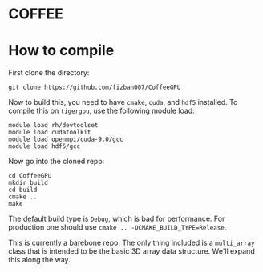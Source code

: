 COFFEE
======

# How to compile

First clone the directory:

    git clone https://github.com/fizban007/CoffeeGPU
    
Now to build this, you need to have `cmake`, `cuda`, and `hdf5` installed. To
compile this on `tigergpu`, use the following module load:

    module load rh/devtoolset
    module load cudatoolkit
    module load openmpi/cuda-9.0/gcc
    module load hdf5/gcc
    
Now go into the cloned repo:

    cd CoffeeGPU
    mkdir build
    cd build
    cmake ..
    make
    
The default build type is `Debug`, which is bad for performance. For production
one should use `cmake .. -DCMAKE_BUILD_TYPE=Release`.
    
This is currently a barebone repo. The only thing included is a `multi_array`
class that is intended to be the basic 3D array data structure. We'll expand
this along the way.
